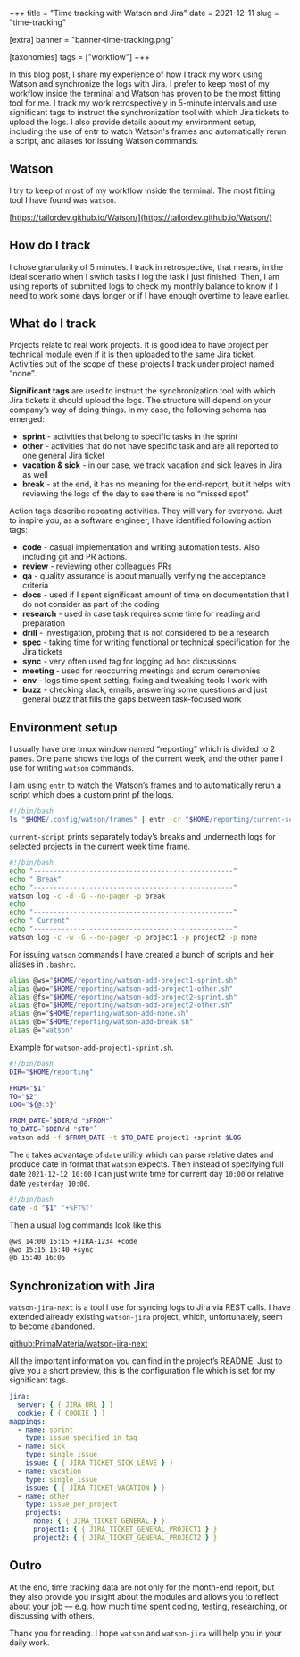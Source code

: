 +++
title = "Time tracking with Watson and Jira"
date = 2021-12-11
slug = "time-tracking"

[extra]
banner = "banner-time-tracking.png"

[taxonomies]
tags = ["workflow"]
+++

In this blog post, I share my experience of how I track my work using Watson and
synchronize the logs with Jira. I prefer to keep most of my workflow inside the
terminal and Watson has proven to be the most fitting tool for me. I track my
work retrospectively in 5-minute intervals and use significant tags to instruct
the synchronization tool with which Jira tickets to upload the logs. I also
provide details about my environment setup, including the use of entr to watch
Watson's frames and automatically rerun a script, and aliases for issuing Watson
commands.

<!-- more -->

## Watson

I try to keep of most of my workflow inside the terminal. The most fitting tool
I have found was `watson`.

[https://tailordev.github.io/Watson/](https://tailordev.github.io/Watson/)

## How do I track

I chose granularity of 5 minutes. I track in retrospective, that means, in the
ideal scenario when I switch tasks I log the task I just finished. Then, I am
using reports of submitted logs to check my monthly balance to know if I need to
work some days longer or if I have enough overtime to leave earlier.

## What do I track

Projects relate to real work projects. It is good idea to have project per
technical module even if it is then uploaded to the same Jira ticket. Activities
out of the scope of these projects I track under project named “none”.

**Significant tags** are used to instruct the synchronization tool with which
Jira tickets it should upload the logs. The structure will depend on your
company’s way of doing things. In my case, the following schema has emerged:

- **sprint** - activities that belong to specific tasks in the sprint
- **other** - activities that do not have specific task and are all reported to
  one general Jira ticket
- **vacation & sick** - in our case, we track vacation and sick leaves in Jira
  as well
- **break** - at the end, it has no meaning for the end-report, but it helps
  with reviewing the logs of the day to see there is no “missed spot”

Action tags describe repeating activities. They will vary for everyone. Just to
inspire you, as a software engineer, I have identified following action tags:

- **code** - casual implementation and writing automation tests. Also including
  git and PR actions.
- **review** - reviewing other colleagues PRs
- **qa** - quality assurance is about manually verifying the acceptance criteria
- **docs** - used if I spent significant amount of time on documentation that I
  do not consider as part of the coding
- **research** - used in case task requires some time for reading and
  preparation
- **drill** - investigation, probing that is not considered to be a research
- **spec** - taking time for writing functional or technical specification for
  the Jira tickets
- **sync** - very often used tag for logging ad hoc discussions
- **meeting** - used for reoccurring meetings and scrum ceremonies
- **env** - logs time spent setting, fixing and tweaking tools I work with
- **buzz** - checking slack, emails, answering some questions and just general
  buzz that fills the gaps between task-focused work

## Environment setup

I usually have one tmux window named “reporting” which is divided to 2 panes.
One pane shows the logs of the current week, and the other pane I use for
writing `watson` commands.

I am using `entr` to watch the Watson’s frames and to automatically rerun a
script which does a custom print pf the logs.

```bash
#!/bin/bash
ls "$HOME/.config/watson/frames" | entr -cr "$HOME/reporting/current-script"
```

`current-script` prints separately today’s breaks and underneath logs for
selected projects in the current week time frame.

```bash
#!/bin/bash
echo "--------------------------------------------------"
echo " Break"
echo "--------------------------------------------------"
watson log -c -d -G --no-pager -p break
echo
echo "--------------------------------------------------"
echo " Current"
echo "--------------------------------------------------"
watson log -c -w -G --no-pager -p project1 -p project2 -p none
```

For issuing `watson` commands I have created a bunch of scripts and heir aliases
in `.bashrc`.

```bash
alias @ws="$HOME/reporting/watson-add-project1-sprint.sh"
alias @wo="$HOME/reporting/watson-add-project1-other.sh"
alias @fs="$HOME/reporting/watson-add-project2-sprint.sh"
alias @fo="$HOME/reporting/watson-add-project2-other.sh"
alias @n="$HOME/reporting/watson-add-none.sh"
alias @b="$HOME/reporting/watson-add-break.sh"
alias @="watson"
```

Example for `watson-add-project1-sprint.sh`.

```bash
#!/bin/bash
DIR="$HOME/reporting"

FROM="$1"
TO="$2"
LOG="${@:3}"

FROM_DATE=`$DIR/d "$FROM"`
TO_DATE=`$DIR/d "$TO"`
watson add -f $FROM_DATE -t $TO_DATE project1 +sprint $LOG
```

The `d` takes advantage of `date` utility which can parse relative dates and
produce date in format that `watson` expects. Then instead of specifying full
date `2021-12-12 10:00` I can just write time for current day `10:00` or
relative date `yesterday 10:00`.

```bash
#!/bin/bash
date -d "$1" '+%FT%T'
```

Then a usual log commands look like this.

```bash
@ws 14:00 15:15 +JIRA-1234 +code
@wo 15:15 15:40 +sync
@b 15:40 16:05
```

## Synchronization with Jira

`watson-jira-next` is a tool I use for syncing logs to Jira via REST calls. I
have extended already existing `watson-jira` project, which, unfortunately, seem
to become abandoned.

[github:PrimaMateria/watson-jira-next](https://github.com/PrimaMateria/watson-jira-next)

All the important information you can find in the project’s README. Just to give
you a short preview, this is the configuration file which is set for my
significant tags.

```yaml
jira:
  server: { { JIRA_URL } }
  cookie: { { COOKIE } }
mappings:
  - name: sprint
    type: issue_specified_in_tag
  - name: sick
    type: single_issue
    issue: { { JIRA_TICKET_SICK_LEAVE } }
  - name: vacation
    type: single_issue
    issue: { { JIRA_TICKET_VACATION } }
  - name: other
    type: issue_per_project
    projects:
      none: { { JIRA_TICKET_GENERAL } }
      project1: { { JIRA_TICKET_GENERAL_PROJECT1 } }
      project2: { { JIRA_TICKET_GENERAL_PROJECT2 } }
```

## Outro

At the end, time tracking data are not only for the month-end report, but they
also provide you insight about the modules and allows you to reflect about your
job — e.g. how much time spent coding, testing, researching, or discussing with
others.

Thank you for reading. I hope `watson` and `watson-jira` will help you in your
daily work.
